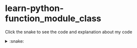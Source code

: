 # learn-python-function_module_class

Click the snake to see the code and explanation about my code
<!-- 
<details><summary>:snake: </summary>
<p>

```python

```
</p>
</details>

*******************************************
-->
<details><summary>:snake: </summary>
<p>

```python

```
</p>
</details>

